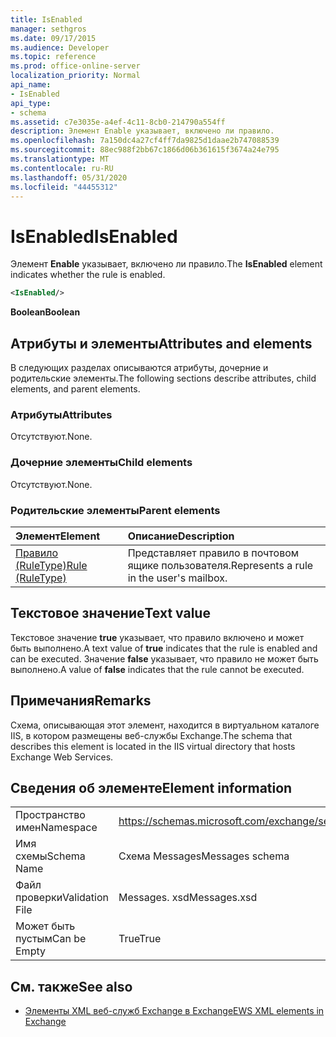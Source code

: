 ```yaml
---
title: IsEnabled
manager: sethgros
ms.date: 09/17/2015
ms.audience: Developer
ms.topic: reference
ms.prod: office-online-server
localization_priority: Normal
api_name:
- IsEnabled
api_type:
- schema
ms.assetid: c7e3035e-a4ef-4c11-8cb0-214790a554ff
description: Элемент Enable указывает, включено ли правило.
ms.openlocfilehash: 7a150dc4a27cf4ff7da9825d1daae2b747088539
ms.sourcegitcommit: 88ec988f2bb67c1866d06b361615f3674a24e795
ms.translationtype: MT
ms.contentlocale: ru-RU
ms.lasthandoff: 05/31/2020
ms.locfileid: "44455312"
---
```

# <a name="isenabled"></a><span data-ttu-id="58874-103">IsEnabled</span><span class="sxs-lookup"><span data-stu-id="58874-103">IsEnabled</span></span>

<span data-ttu-id="58874-104">Элемент **Enable** указывает, включено ли правило.</span><span class="sxs-lookup"><span data-stu-id="58874-104">The **IsEnabled** element indicates whether the rule is enabled.</span></span> 
  
```XML
<IsEnabled/>
```

 <span data-ttu-id="58874-105">**Boolean**</span><span class="sxs-lookup"><span data-stu-id="58874-105">**Boolean**</span></span>
## <a name="attributes-and-elements"></a><span data-ttu-id="58874-106">Атрибуты и элементы</span><span class="sxs-lookup"><span data-stu-id="58874-106">Attributes and elements</span></span>

<span data-ttu-id="58874-107">В следующих разделах описываются атрибуты, дочерние и родительские элементы.</span><span class="sxs-lookup"><span data-stu-id="58874-107">The following sections describe attributes, child elements, and parent elements.</span></span>
  
### <a name="attributes"></a><span data-ttu-id="58874-108">Атрибуты</span><span class="sxs-lookup"><span data-stu-id="58874-108">Attributes</span></span>

<span data-ttu-id="58874-109">Отсутствуют.</span><span class="sxs-lookup"><span data-stu-id="58874-109">None.</span></span>
  
### <a name="child-elements"></a><span data-ttu-id="58874-110">Дочерние элементы</span><span class="sxs-lookup"><span data-stu-id="58874-110">Child elements</span></span>

<span data-ttu-id="58874-111">Отсутствуют.</span><span class="sxs-lookup"><span data-stu-id="58874-111">None.</span></span>
  
### <a name="parent-elements"></a><span data-ttu-id="58874-112">Родительские элементы</span><span class="sxs-lookup"><span data-stu-id="58874-112">Parent elements</span></span>

|<span data-ttu-id="58874-113">**Элемент**</span><span class="sxs-lookup"><span data-stu-id="58874-113">**Element**</span></span>|<span data-ttu-id="58874-114">**Описание**</span><span class="sxs-lookup"><span data-stu-id="58874-114">**Description**</span></span>|
|:-----|:-----|
|[<span data-ttu-id="58874-115">Правило (RuleType)</span><span class="sxs-lookup"><span data-stu-id="58874-115">Rule (RuleType)</span></span>](rule-ruletype.md) <br/> |<span data-ttu-id="58874-116">Представляет правило в почтовом ящике пользователя.</span><span class="sxs-lookup"><span data-stu-id="58874-116">Represents a rule in the user's mailbox.</span></span>  <br/> |
   
## <a name="text-value"></a><span data-ttu-id="58874-117">Текстовое значение</span><span class="sxs-lookup"><span data-stu-id="58874-117">Text value</span></span>

<span data-ttu-id="58874-118">Текстовое значение **true** указывает, что правило включено и может быть выполнено.</span><span class="sxs-lookup"><span data-stu-id="58874-118">A text value of **true** indicates that the rule is enabled and can be executed.</span></span> <span data-ttu-id="58874-119">Значение **false** указывает, что правило не может быть выполнено.</span><span class="sxs-lookup"><span data-stu-id="58874-119">A value of **false** indicates that the rule cannot be executed.</span></span> 
  
## <a name="remarks"></a><span data-ttu-id="58874-120">Примечания</span><span class="sxs-lookup"><span data-stu-id="58874-120">Remarks</span></span>

<span data-ttu-id="58874-121">Схема, описывающая этот элемент, находится в виртуальном каталоге IIS, в котором размещены веб-службы Exchange.</span><span class="sxs-lookup"><span data-stu-id="58874-121">The schema that describes this element is located in the IIS virtual directory that hosts Exchange Web Services.</span></span>
  
## <a name="element-information"></a><span data-ttu-id="58874-122">Сведения об элементе</span><span class="sxs-lookup"><span data-stu-id="58874-122">Element information</span></span>

|||
|:-----|:-----|
|<span data-ttu-id="58874-123">Пространство имен</span><span class="sxs-lookup"><span data-stu-id="58874-123">Namespace</span></span>  <br/> |https://schemas.microsoft.com/exchange/services/2006/messages  <br/> |
|<span data-ttu-id="58874-124">Имя схемы</span><span class="sxs-lookup"><span data-stu-id="58874-124">Schema Name</span></span>  <br/> |<span data-ttu-id="58874-125">Схема Messages</span><span class="sxs-lookup"><span data-stu-id="58874-125">Messages schema</span></span>  <br/> |
|<span data-ttu-id="58874-126">Файл проверки</span><span class="sxs-lookup"><span data-stu-id="58874-126">Validation File</span></span>  <br/> |<span data-ttu-id="58874-127">Messages. xsd</span><span class="sxs-lookup"><span data-stu-id="58874-127">Messages.xsd</span></span>  <br/> |
|<span data-ttu-id="58874-128">Может быть пустым</span><span class="sxs-lookup"><span data-stu-id="58874-128">Can be Empty</span></span>  <br/> |<span data-ttu-id="58874-129">True</span><span class="sxs-lookup"><span data-stu-id="58874-129">True</span></span>  <br/> |
   
## <a name="see-also"></a><span data-ttu-id="58874-130">См. также</span><span class="sxs-lookup"><span data-stu-id="58874-130">See also</span></span>



- [<span data-ttu-id="58874-131">Элементы XML веб-служб Exchange в Exchange</span><span class="sxs-lookup"><span data-stu-id="58874-131">EWS XML elements in Exchange</span></span>](ews-xml-elements-in-exchange.md)

